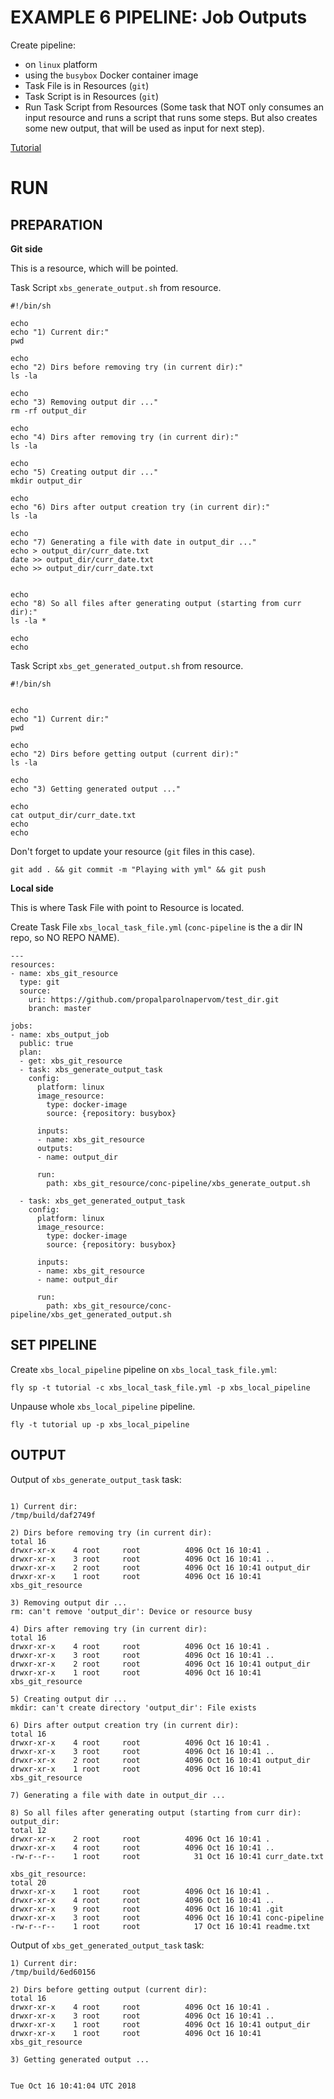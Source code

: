 # EXAMPLE 6 PIPELINE: Job Outputs


Create pipeline:
  - on `linux` platform
  - using the `busybox` Docker container image
  - Task File is in Resources (`git`)
  - Task Script is in Resources (`git`)
  - Run Task Script from Resources (Some task that NOT only consumes an input resource and runs a script that runs some steps. But also creates some new output, that will be used as input for next step).
  
[Tutorial](https://concoursetutorial.com/basics/job-inputs/)


# RUN


## PREPARATION


**Git side**

This is a resource, which will be pointed.

Task Script `xbs_generate_output.sh` from resource.
```
#!/bin/sh

echo
echo "1) Current dir:"
pwd

echo
echo "2) Dirs before removing try (in current dir):"
ls -la 

echo 
echo "3) Removing output dir ..."
rm -rf output_dir

echo
echo "4) Dirs after removing try (in current dir):"
ls -la

echo 
echo "5) Creating output dir ..."
mkdir output_dir

echo
echo "6) Dirs after output creation try (in current dir):"
ls -la

echo
echo "7) Generating a file with date in output_dir ..."
echo > output_dir/curr_date.txt
date >> output_dir/curr_date.txt
echo >> output_dir/curr_date.txt


echo
echo "8) So all files after generating output (starting from curr dir):"
ls -la *

echo
echo
```

Task Script `xbs_get_generated_output.sh` from resource.
```
#!/bin/sh


echo
echo "1) Current dir:"
pwd

echo
echo "2) Dirs before getting output (current dir):"
ls -la

echo
echo "3) Getting generated output ..."

echo
cat output_dir/curr_date.txt
echo
echo
```

Don't forget to update your resource (`git` files in this case).
```
git add . && git commit -m "Playing with yml" && git push
```


**Local side**


This is where Task File with point to Resource is located.


Create Task File `xbs_local_task_file.yml` (`conc-pipeline` is the a dir IN repo, so NO REPO NAME).
```
---
resources:
- name: xbs_git_resource
  type: git
  source:
    uri: https://github.com/propalparolnapervom/test_dir.git
    branch: master

jobs:
- name: xbs_output_job
  public: true
  plan:
  - get: xbs_git_resource
  - task: xbs_generate_output_task
    config:
      platform: linux
      image_resource:
        type: docker-image
        source: {repository: busybox}

      inputs:
      - name: xbs_git_resource
      outputs:
      - name: output_dir

      run:
        path: xbs_git_resource/conc-pipeline/xbs_generate_output.sh

  - task: xbs_get_generated_output_task
    config:
      platform: linux
      image_resource:
        type: docker-image
        source: {repository: busybox}

      inputs:
      - name: xbs_git_resource
      - name: output_dir

      run:
        path: xbs_git_resource/conc-pipeline/xbs_get_generated_output.sh
```



## SET PIPELINE


Create `xbs_local_pipeline` pipeline on `xbs_local_task_file.yml`:
```
fly sp -t tutorial -c xbs_local_task_file.yml -p xbs_local_pipeline
```

Unpause whole `xbs_local_pipeline` pipeline.
```
fly -t tutorial up -p xbs_local_pipeline
```


## OUTPUT


Output of `xbs_generate_output_task` task:
```

1) Current dir:
/tmp/build/daf2749f

2) Dirs before removing try (in current dir):
total 16
drwxr-xr-x    4 root     root          4096 Oct 16 10:41 .
drwxr-xr-x    3 root     root          4096 Oct 16 10:41 ..
drwxr-xr-x    2 root     root          4096 Oct 16 10:41 output_dir
drwxr-xr-x    1 root     root          4096 Oct 16 10:41 xbs_git_resource

3) Removing output dir ...
rm: can't remove 'output_dir': Device or resource busy

4) Dirs after removing try (in current dir):
total 16
drwxr-xr-x    4 root     root          4096 Oct 16 10:41 .
drwxr-xr-x    3 root     root          4096 Oct 16 10:41 ..
drwxr-xr-x    2 root     root          4096 Oct 16 10:41 output_dir
drwxr-xr-x    1 root     root          4096 Oct 16 10:41 xbs_git_resource

5) Creating output dir ...
mkdir: can't create directory 'output_dir': File exists

6) Dirs after output creation try (in current dir):
total 16
drwxr-xr-x    4 root     root          4096 Oct 16 10:41 .
drwxr-xr-x    3 root     root          4096 Oct 16 10:41 ..
drwxr-xr-x    2 root     root          4096 Oct 16 10:41 output_dir
drwxr-xr-x    1 root     root          4096 Oct 16 10:41 xbs_git_resource

7) Generating a file with date in output_dir ...

8) So all files after generating output (starting from curr dir):
output_dir:
total 12
drwxr-xr-x    2 root     root          4096 Oct 16 10:41 .
drwxr-xr-x    4 root     root          4096 Oct 16 10:41 ..
-rw-r--r--    1 root     root            31 Oct 16 10:41 curr_date.txt

xbs_git_resource:
total 20
drwxr-xr-x    1 root     root          4096 Oct 16 10:41 .
drwxr-xr-x    4 root     root          4096 Oct 16 10:41 ..
drwxr-xr-x    9 root     root          4096 Oct 16 10:41 .git
drwxr-xr-x    3 root     root          4096 Oct 16 10:41 conc-pipeline
-rw-r--r--    1 root     root            17 Oct 16 10:41 readme.txt
```

Output of `xbs_get_generated_output_task` task:
```
1) Current dir:
/tmp/build/6ed60156

2) Dirs before getting output (current dir):
total 16
drwxr-xr-x    4 root     root          4096 Oct 16 10:41 .
drwxr-xr-x    3 root     root          4096 Oct 16 10:41 ..
drwxr-xr-x    1 root     root          4096 Oct 16 10:41 output_dir
drwxr-xr-x    1 root     root          4096 Oct 16 10:41 xbs_git_resource

3) Getting generated output ...


Tue Oct 16 10:41:04 UTC 2018
```



